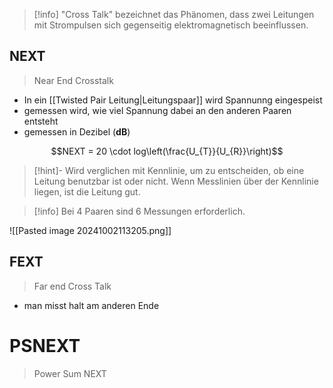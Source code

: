 
> [!info] "Cross Talk" bezeichnet das Phänomen, dass zwei Leitungen mit Strompulsen sich gegenseitig elektromagnetisch beeinflussen.

## NEXT
> Near End Crosstalk

- In ein [[Twisted Pair Leitung|Leitungspaar]] wird Spannunng eingespeist
- gemessen wird, wie viel Spannung dabei an den anderen Paaren entsteht
- gemessen in Dezibel (**dB**)

$$NEXT = 20 \cdot log\left(\frac{U_{T}}{U_{R}}\right)$$
> [!hint]- Wird verglichen mit Kennlinie, um zu entscheiden, ob eine Leitung benutzbar ist oder nicht.
> Wenn Messlinien über der Kennlinie liegen, ist die Leitung gut.

> [!info] Bei 4 Paaren sind 6 Messungen erforderlich.



 
![[Pasted image 20241002113205.png]]
## FEXT
> Far end Cross Talk

- man misst halt am anderen Ende

# PSNEXT
> Power Sum NEXT

